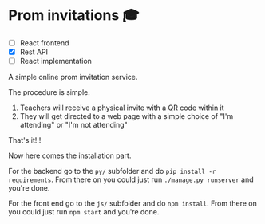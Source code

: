 # Prom invitations 🎓

- [ ] React frontend
- [x] Rest API
- [ ] React implementation

A simple online prom invitation service.  

The procedure is simple.  

1. Teachers will receive a physical invite with a QR code within it
2. They will get directed to a web page with a simple choice of "I'm attending" or "I'm not attending"

That's it!!!

Now here comes the installation part.

For the backend go to the `py/` subfolder and do `pip install -r requirements`. From there on you could just run `./manage.py runserver` and you're done.

For the front end go to the `js/` subfolder and do `npm install`. From there on you could just run `npm start` and you're done.
